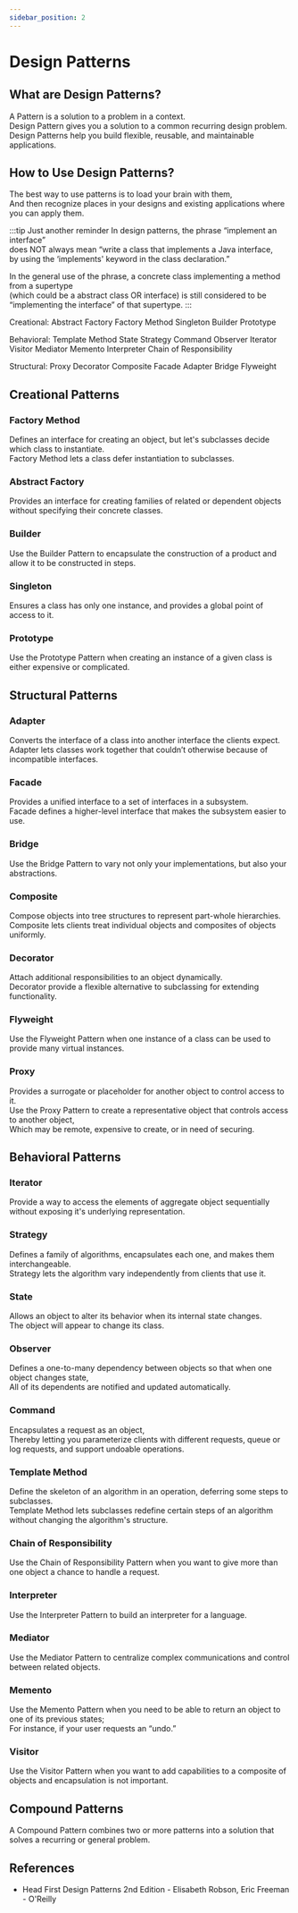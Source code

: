 ```yaml
---
sidebar_position: 2
---
```


# Design Patterns

## What are Design Patterns?

A Pattern is a solution to a problem in a context.  
Design Pattern gives you a solution to a common recurring design problem.  
Design Patterns help you build flexible, reusable, and maintainable applications.

## How to Use Design Patterns?

The best way to use patterns is to load your brain with them,  
And then recognize places in your designs and existing applications where you can apply them.

:::tip Just another reminder
In design patterns, the phrase “implement an interface”  
does NOT always mean “write a class that implements a Java interface,  
by using the ‘implements' keyword in the class declaration.”

In the general use of the phrase, a concrete class implementing a method from a supertype  
(which could be a abstract class OR interface) is still considered to be “implementing the interface” of that supertype.
:::

Creational:
Abstract Factory
Factory Method
Singleton
Builder
Prototype

Behavioral:
Template Method
State
Strategy
Command
Observer
Iterator
Visitor
Mediator
Memento
Interpreter
Chain of Responsibility

Structural:
Proxy
Decorator
Composite
Facade
Adapter
Bridge
Flyweight

## Creational Patterns

### Factory Method

Defines an interface for creating an object, but let's subclasses decide which class to instantiate.  
Factory Method lets a class defer instantiation to subclasses.

### Abstract Factory

Provides an interface for creating families of related or dependent objects without specifying their concrete classes.

### Builder

Use the Builder Pattern to encapsulate the construction of a product and allow it to be constructed in steps.

### Singleton

Ensures a class has only one instance, and provides a global point of access to it.

### Prototype

Use the Prototype Pattern when creating an instance of a given class is either expensive or complicated.

## Structural Patterns

### Adapter

Converts the interface of a class into another interface the clients expect.  
Adapter lets classes work together that couldn’t otherwise because of incompatible interfaces.

### Facade

Provides a unified interface to a set of interfaces in a subsystem.  
Facade defines a higher-level interface that makes the subsystem easier to use.

### Bridge

Use the Bridge Pattern to vary not only your implementations, but also your abstractions.

### Composite

Compose objects into tree structures to represent part-whole hierarchies.  
Composite lets clients treat individual objects and composites of objects uniformly.

### Decorator

Attach additional responsibilities to an object dynamically.  
Decorator provide a flexible alternative to subclassing for extending functionality.

### Flyweight

Use the Flyweight Pattern when one instance of a class can be used to provide many virtual instances.

### Proxy

Provides a surrogate or placeholder for another object to control access to it.  
Use the Proxy Pattern to create a representative object that controls access to another object,  
Which may be remote, expensive to create, or in need of securing.

## Behavioral Patterns

### Iterator

Provide a way to access the elements of aggregate object sequentially without exposing it's underlying representation.

### Strategy

Defines a family of algorithms, encapsulates each one, and makes them interchangeable.  
Strategy lets the algorithm vary independently from clients that use it.

### State

Allows an object to alter its behavior when its internal state changes.  
The object will appear to change its class.

### Observer

Defines a one-to-many dependency between objects so that when one object changes state,  
All of its dependents are notified and updated automatically.

### Command

Encapsulates a request as an object,  
Thereby letting you parameterize clients with different requests, queue or log requests, and support undoable operations.

### Template Method

Define the skeleton of an algorithm in an operation, deferring some steps to subclasses.  
Template Method lets subclasses redefine certain steps of an algorithm without changing the algorithm's structure.

### Chain of Responsibility

Use the Chain of Responsibility Pattern when you want to give more than one object a chance to handle a request.

### Interpreter

Use the Interpreter Pattern to build an interpreter for a language.

### Mediator

Use the Mediator Pattern to centralize complex communications and control between related objects.

### Memento

Use the Memento Pattern when you need to be able to return an object to one of its previous states;  
For instance, if your user requests an “undo.”

### Visitor

Use the Visitor Pattern when you want to add capabilities to a composite of objects and encapsulation is not important.

## Compound Patterns

A Compound Pattern combines two or more patterns into a solution that solves a recurring or general problem.

## References

- Head First Design Patterns 2nd Edition - Elisabeth Robson, Eric Freeman - O'Reilly
